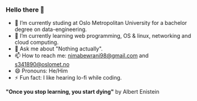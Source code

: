 ### Hello there 👋




- 🔭 I’m currently studing at Oslo Metropolitan University for a bachelor degree on data-engineering.
- 🌱 I’m currently learning web programming, OS & linux, networking and cloud computing. 
- 💬 Ask me about "Nothing actually". 
- 📫 How to reach me: nimabewrani98@gmail.com and s341890@oslomet.no 
- 😄 Pronouns: He/Him
- ⚡ Fun fact: I like hearing lo-fi while coding.

**"Once you stop learning, you start dying"** by Albert Enistein
 
